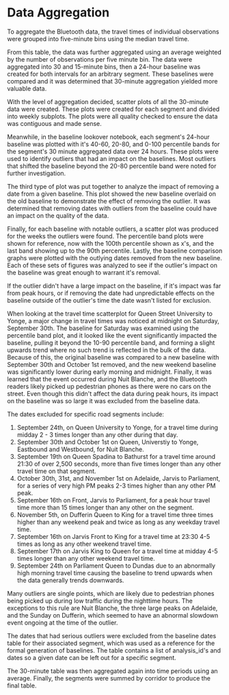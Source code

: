 # Data Aggregation

To aggregate the Bluetooth data, the travel times of individual observations were grouped into five-minute bins using the median travel time. 

From this table, the data was further aggregated using an average weighted by the number of observations per five minute bin. The data were aggregated into 30 and 15-minute bins, then a 24-hour baseline was created for both intervals for an arbitrary segment. These baselines were compared and it was determined that 30-minute aggregation yielded more valuable data.

With the level of aggregation decided, scatter plots of all the 30-minute data were created. These plots were created for each segment and divided into weekly subplots. The plots were all quality checked to ensure the data was contiguous and made sense.

Meanwhile, in the baseline lookover notebook, each segment's 24-hour baseline was plotted with it's 40-60, 20-80, and 0-100 percentile bands for the segment's 30 minute aggregated data over 24 hours. These plots were used to identify outliers that had an impact on the baselines. Most outliers that shifted the baseline beyond the 20-80 percentile band were noted for further investigation.

The third type of plot was put together to analyze the impact of removing a date from a given baseline. This plot showed the new baseline overlaid on the old baseline to demonstrate the effect of removing the outlier. It was determined that removing dates with outliers from the baseline could have an impact on the quality of the data.

Finally, for each baseline with notable outliers, a scatter plot was produced for the weeks the outliers were found. The percentile band plots were shown for reference, now with the 100th percentile shown as x's, and the last band showing up to the 90th percentile. Lastly, the baseline comparison graphs were plotted with the outlying dates removed from the new baseline. Each of these sets of figures was analyzed to see if the outlier's impact on the baseline was great enough to warrant it's removal.

If the outlier didn't have a large impact on the baseline, if it's impact was far from peak hours, or if removing the date had unpredictable effects on the baseline outside of the outlier's time the date wasn't listed for exclusion. 

When looking at the travel time scatterplot for Queen Street University to Yonge, a major change in travel times was noticed at midnight on Saturday, September 30th. The baseline for Saturday was examined using the percentile band plot, and it looked like the event significantly impacted the baseline, pulling it beyond the 10-90 percentile band, and forming a slight upwards trend where no such trend is reflected in the bulk of the data. Because of this, the original baseline was compared to a new baseline with September 30th and October 1st removed, and the new weekend baseline was significantly lower during early morning and midnight. Finally, it was learned that the event occurred during Nuit Blanche, and the Bluetooth readers likely picked up pedestrian phones as there were no cars on the street. Even though this didn't affect the data during peak hours, its impact on the baseline was so large it was excluded from the baseline data. 

The dates excluded for specific road segments include: 
1. September 24th, on Queen University to Yonge, for a travel time during midday 2 - 3 times longer than any other during that day.
2. September 30th and October 1st on Queen, Universtiy to Yonge, Eastbound and Westbound, for Nuit Blanche.
3. September 19th on Queen Spadina to Bathurst for a travel time around 21:30 of over 2,500 seconds, more than five times longer than any other travel time on that segment.
4. October 30th, 31st, and November 1st on Adelaide, Jarvis to Parliament, for a series of very high PM peaks 2-3 times higher than any other PM peak.
5. September 16th on Front, Jarvis to Parliament, for a peak hour travel time more than 15 times longer than any other on the segment.
6. November 5th, on Dufferin Queen to King for a travel time three times higher than any weekend peak and twice as long as any weekday travel time. 
7. September 16th on Jarvis Front to King for a travel time at 23:30 4-5 times as long as any other weekend travel time.
8. September 17th on Jarvis King to Queen for a travel time at midday 4-5 times longer than any other weekend travel time. 
9. September 24th on Parliament Queen to Dundas due to an abnormally high morning travel time causing the baseline to trend upwards when the data generally trends downwards.

Many outliers are single points, which are likely due to pedestrian phones being picked up during low traffic during the nighttime hours. The exceptions to this rule are Nuit Blanche, the three large peaks on Adelaide, and the Sunday on Dufferin, which seemed to have an abnormal slowdown event ongoing at the time of the outlier. 

The dates that had serious outliers were excluded from the baseline dates table for their associated segment, which was used as a reference for the formal generation of baselines. The table contains a list of analysis_id's and dates so a given date can be left out for a specific segment.

The 30-minute table was then aggregated again into time periods using an average. Finally, the segments were summed by corridor to produce the final table.
